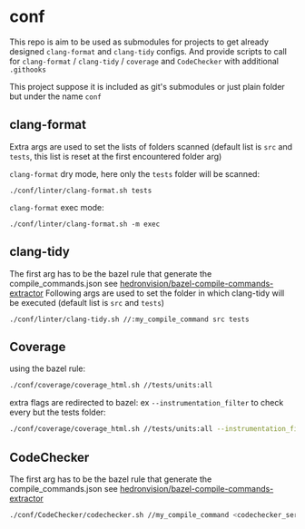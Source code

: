 # conf

This repo is aim to be used as submodules for projects to get already designed `clang-format` and `clang-tidy` configs.
And provide scripts to call for `clang-format` / `clang-tidy` / `coverage` and `CodeChecker` with additional `.githooks`

This project suppose it is included as git's submodules or just plain folder but under the name `conf`

## clang-format
Extra args are used to set the lists of folders scanned (default list is `src` and `tests`, this list is reset at the first encountered folder arg)

`clang-format` dry mode, here only the `tests` folder will be scanned:
```
./conf/linter/clang-format.sh tests
```

`clang-format` exec mode:
```
./conf/linter/clang-format.sh -m exec
```

## clang-tidy
The first arg has to be the bazel rule that generate the compile_commands.json see [hedronvision/bazel-compile-commands-extractor](https://github.com/hedronvision/bazel-compile-commands-extractor)
Following args are used to set the folder in which clang-tidy will be executed (default list is `src` and `tests`) 
```
./conf/linter/clang-tidy.sh //:my_compile_command src tests
```

## Coverage
using the bazel rule:
```sh
./conf/coverage/coverage_html.sh //tests/units:all
```

extra flags are redirected to bazel:
ex `--instrumentation_filter` to check every but the tests folder:
```sh
./conf/coverage/coverage_html.sh //tests/units:all --instrumentation_filter="^//,-^//tests"
```

## CodeChecker
The first arg has to be the bazel rule that generate the compile_commands.json see [hedronvision/bazel-compile-commands-extractor](https://github.com/hedronvision/bazel-compile-commands-extractor)

```sh
./conf/CodeChecker/codechecker.sh //my_compile_command <codechecker_server_ip:port>/<codechecker_project_url>
```
